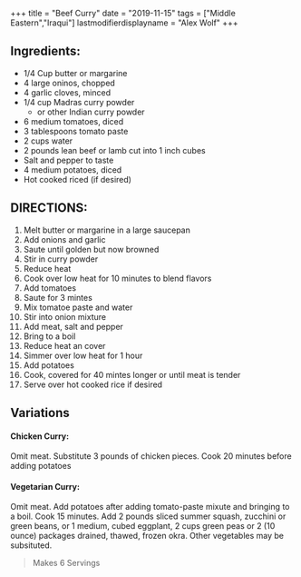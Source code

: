 +++
title = "Beef Curry"
date = "2019-11-15"
tags = ["Middle Eastern","Iraqui"]
lastmodifierdisplayname = "Alex Wolf"
+++

## Ingredients:

* 1/4 Cup butter or margarine
* 4 large oninos, chopped
* 4 garlic cloves, minced
* 1/4 cup Madras curry powder
    * or other Indian curry powder
* 6 medium tomatoes, diced
* 3 tablespoons tomato paste
* 2 cups water
* 2 pounds lean beef or lamb cut into 1 inch cubes
* Salt and pepper to taste
* 4 medium potatoes, diced
* Hot cooked riced (if desired)

## DIRECTIONS:

1. Melt butter or margarine in a large saucepan
2. Add onions and garlic
3. Saute until golden but now browned
4. Stir in curry powder
5. Reduce heat
6. Cook over low heat for 10 minutes to blend flavors
7. Add tomatoes
8. Saute for 3 mintes
9. Mix tomatoe paste and water
10. Stir into onion mixture
11. Add meat, salt and pepper 
12. Bring to a boil
13. Reduce heat an cover
14. Simmer over low heat for 1 hour
15. Add potatoes
16. Cook, covered for 40 mintes longer or until meat is tender
17. Serve over hot cooked rice if desired

## Variations

#### Chicken Curry:

Omit meat. Substitute 3 pounds of chicken pieces. Cook 20 minutes before adding potatoes

#### Vegetarian Curry:

Omit meat. Add potatoes after adding tomato-paste mixute and bringing to a boil. Cook 15 minutes. Add 2 pounds sliced summer squash, zucchini or green beans, or 1 medium, cubed eggplant, 2 cups green peas or 2 (10 ounce) packages drained, thawed, frozen okra.  Other vegetables may be subsituted.

> Makes 6 Servings